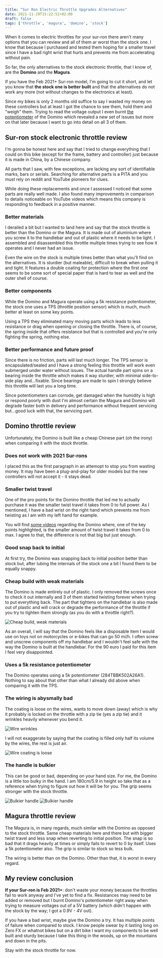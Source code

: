 ```yaml
---
title: "Sur Ron Electric Throttle Upgrades Alternatives"
date: 2021-11-29T15:22:51+02:00
draft: false
tags: ['throttle', 'magura', 'domino', 'stock']
---
```


When it comes to electric throttles for your sur-ron there aren't many options that you can review and all of them ar worst than the stock one. I know that because I purchased and tested them hoping for a smaller travel since I have a bad right wrist that hurts and prevents me from accelerating without pain.

So far, the only alternatives to the stock electronic throttle, that I know of, are the **Domino** and the **Magura**. 

If you have the Feb 2021+ Sur-ron model, I'm going to cut it short, and let you know that **the stock one is better built** and that the alternatives do not work any more (not without changes to the electronics at least). 

Since my bikes is only 2 months old suffice to say I wasted my money on these controllers but at least I got the chance to see them, hold them and "weigh" them. Trying to read the voltage output I even burnt [the potentiometer](http://d.digikey.com/dc/KnEa49LIxePFwHl32X6QVyUOcnIt-tgKgDpUrans5qJECEKNz1RnIAuvBP1KcmU5uENRvOIBHD05tshjVZ5D7rVGOcCAq8nhs47Sq48x9pekbhT3lEy9WQ-QAdMxXVgaWtN3L00OthToOlpIg_38KkUqoIjIPzImbBYpSMw_lpWDE7yDJ30ebFG3XZuo8Yb1ddIEELofAYyb3BAtj43f4N-L1s3MIeDSa4Lqf6PcFTKSKMpuw8ySXM2VLzpyE7fo/MDI4LVNYSy01MDcAAAGA_NKbfckiXjsZwVSdlGXahZju7nhF36_9AhDNp3Tum6FNdhLlc2qFbwCu3mOX8wuG-nwizT4=) of the Domino which revealed a new set of issues but more on that later because I want to go into detail on all 3 of them.

## Sur-ron stock electronic throttle review

I'm gonna be honest here and say that I tried to change everything that I could on this bike (except for the frame, battery and controller) just because it is made in China, by a Chinese company.

All parts that I saw, with few exceptions, are lacking any sort of identifiable marks, bars or serials. Searching for alternative parts is a PITA and you must rely on reddit and YouTube pioneers for clues.

While doing these replacements and once I assessed I noticed that some parts are really well made. I also found many improvements in comparison to details noticeable on YouTube videos which means this company is responding to feedback in a positive manner.

### Better materials

I derailed a bit but I wanted to land here and say that the stock throttle is better than the Domino or the Magura. It is made out of aluminium where you screw it to the handlebar and out of plastic where it needs to be light. I assembled and disassembled this throttle multiple times trying to see how it operates and I never had an issue.

Even the wire on the stock is multiple times better than what you'll find on the alternatives. It is sturdier (but maleable), difficult to break when pulling it and tight. It features a double coating for protection where the first one seems to be some sort of special paper that is hard to tear as well and the outer shell of course.

### Better components

While the Domino and Magura operate using a 5k resistance potentiometer, the stock one uses a TPS (throttle position sensor) which is much, much better at least on some key points.

Using a TPS they eliminated many moving parts which leads to less resistance or drag when opening or closing the throttle. There is, of course, the spring inside that offers resistance but that is controlled and you're only fighting the spring, nothing else.

### Better performance and future proof
Since there is no friction, parts will last much longer. The TPS sensor is encapsulated/sealed and I have a strong feeling this throttle will work even submerged under water without issues. The actual handle part spins on a bearing inside the throttle which makes it way sturdier, with minimal side-to-side play and...fixable. Since bearings are made to spin I strongly believe this throttle will last you a long time.

Since potentiometers can corrode, get damaged when the humidity is high or respond poorly with dust I'm almost certain the Magura and Domino will degrade faster both in delivery and performance without frequent servicing but...good luck with that, the servicing part.

## Domino throttle review 

Unfortunately, the Domino is built like a cheap Chinese part (oh the irony) when comparing it with the stock throttle.

### Does not work with 2021 Sur-rons

I placed this as the first paragraph in an attemopt to stop you from wasting money. It may have been a plug-and-play for older models but the new controllers will not accept it - it stays dead.

### Smaller twist travel

One of the pro points for the Domino throttle that led me to actually purchase it was the smaller twist travel it takes from 0 to full power. As I mentioned, I have a bad wrist on the right hand which prevents me from twisting as I am with my left hand for example.

You will find [some videos](https://www.youtube.com/watch?v=bBs3t8bFx64) regarding the Domino where, one of the key points highlighted, is the smaller amount of twist travel it takes from 0 to max. I agree to that, the difference is not that big but just enough.

### Good snap back to initial

At first try, the Domino was snapping back to initial position better than stock but, after lubing the internals of the stock one a bit I found them to be equally snappy.

### Cheap build with weak materials

The Domino is made entirely out of plastic. I only removed the screws once to check it out internally and 3 of them started twisting forever when trying to put everything back. The part that tightens on the handlebar is also made out of plastic and will crack or degrade the performance of the throttle if you try to tighten them strongly (as you do with a throttle right?).

![Cheap build, weak materials](./images/IMG_1717.jpg)

As an overall, I will say that the Domino feels like a disposable item I would use on toys not on motorcycles or e-bikes that can go 50 mi/h. I often screw and unscrew components off my handlebar and I wouldn't feel safe with the way the Domino is built at the handlebar. For the 90 euro I paid for this item I feel very disappointed.


### Uses a 5k resistance potentiometer

The Domino operates using a 5k potentiometer (284TBBK502A26A1). Nothing to say about that other than what I already did above when comparing it with the TPS.

### The wiring is abysmally bad

The coating is loose on the wires, wants to move down (away) which is why it probably is locked on the throttle with a zip tie (yes a zip tie) and it wrinkles heavily whenever you bend it.

![Wire wrinkles](./images/IMG_1715.jpg)

I will not exaggerate by saying that the coating is filled only half its volume by the wires, the rest is just air.

![Wire coating is loose](./images/IMG_1714.jpg)

### The handle is bulkier

This can be good or bad, depending on your hand size. For me, the Domino is a little too bulky in the hand. I am 180cm/5.9 in height so take that as a reference when trying to figure out how it will be for you. The grip seems stronger with the stock throttle.

![Bulkier handle](./images/IMG_1716.jpg)
![Bulkier handle](./images/IMG_1720.jpg)

## Magura throttle review

The Magura is, in many regards, much similar with the Domino as opposed to the stock throttle. Same cheap materials here and there but with bigger twist travel and less snap when reverting to initial position. The snap is so bad that it drags heavily at times or simply fails to revert to 0 by itself. Uses a 5k potentiometer also. The grip is similar to stock so less bulk.

The wiring is better than on the Domino. Other than that, it is worst in every regard.

## My review conclusion

**If your Sur-ron is Feb 2021+**: don't waste your money because the throttles fail to work anyway and I've yet to find a fix. Resistances may need to be added or removed but I burnt Domino's potentiometer right away when trying to measure voltages out of a 5V battery (which didn't happen with the stock by the way; I got a 0.9V - 4V out).

If you have a bad wrist, maybe give the Domino a try. It has multiple points of failure when compared to stock. I know people swear by it lasting long on Zero FX or whatnot bikes but on a dirt bike I want my components to be well built and sturdy because I take this thing in the woods, up on the mountains and down in the pits.

Stay with the stock throttle for now.